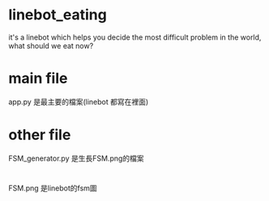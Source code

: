 # linebot_eating
it's a linebot which helps you decide the most difficult problem in the world, what should we eat now?


# main file
app.py 是最主要的檔案(linebot 都寫在裡面)

# other file
FSM_generator.py 是生長FSM.png的檔案
#
FSM.png 是linebot的fsm圖
